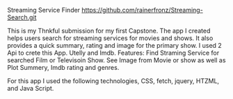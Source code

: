 
Streaming Service Finder
https://github.com/rainerfronz/Streaming-Search.git

This is my Thnkful submission for my first Capstone. The app I created helps users search for streaming services for movies and shows. It also provides a quick summary, rating and image for the primary show. I used 2 Api to crete this App. Utelly and Imdb.
Features:
Find Straming Service for searched Film or Televisoin Show.
See Image from Movie or show as well as Plot Summery, Imdb rating and genres.


For this app  I used the following technologies, CSS, fetch, jquery, HTZML,
and Java Script. 


